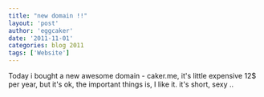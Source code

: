 ```yaml
---
title: "new domain !!" 
layout: 'post'
author: 'eggcaker'
date: '2011-11-01'
categories: blog 2011
tags: ['Website']
---
```



Today i bought a new awesome domain - caker.me, it's little expensive 12$ per
year, but it's ok, the important things is, I like it. it's short, sexy ..


